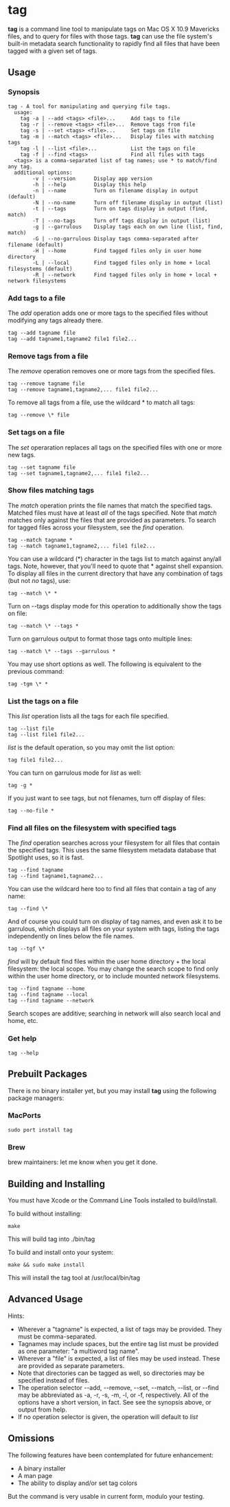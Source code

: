 tag
===
**tag** is a command line tool to manipulate tags on Mac OS X 10.9 Mavericks files, and to query for files with those tags. **tag** can use the file system's built-in metadata search functionality to rapidly find all files that have been tagged with a given set of tags.

Usage
---

### Synopsis

    tag - A tool for manipulating and querying file tags.
      usage:
        tag -a | --add <tags> <file>...     Add tags to file
        tag -r | --remove <tags> <file>...  Remove tags from file
        tag -s | --set <tags> <file>...     Set tags on file
        tag -m | --match <tags> <file>...   Display files with matching tags
        tag -l | --list <file>...           List the tags on file
        tag -f | --find <tags>              Find all files with tags
      <tags> is a comma-separated list of tag names; use * to match/find any tag.
      additional options:
            -v | --version      Display app version
            -h | --help         Display this help
            -n | --name         Turn on filename display in output (default)
            -N | --no-name      Turn off filename display in output (list)
            -t | --tags         Turn on tags display in output (find, match)
            -T | --no-tags      Turn off tags display in output (list)
            -g | --garrulous    Display tags each on own line (list, find, match)
            -G | --no-garrulous Display tags comma-separated after filename (default)
            -H | --home         Find tagged files only in user home directory
            -L | --local        Find tagged files only in home + local filesystems (default)
            -R | --network      Find tagged files only in home + local + network filesystems

### Add tags to a file

The *add* operation adds one or more tags to the specified files without modifying any tags already there.

	tag --add tagname file
	tag --add tagname1,tagname2 file1 file2...
	
### Remove tags from a file

The *remove* operation removes one or more tags from the specified files.
	
	tag --remove tagname file
	tag --remove tagname1,tagname2,... file1 file2...
	
To remove all tags from a file, use the wildcard * to match all tags:

	tag --remove \* file

### Set tags on a file

The *set* operaration replaces all tags on the specified files with one or more new tags.

	tag --set tagname file
	tag --set tagname1,tagname2,... file1 file2...

### Show files matching tags

The *match* operation prints the file names that match the specified tags.  Matched files must have at least *all* of the tags specified. Note that *match* matches only against the files that are provided as parameters. To search for tagged files across your  filesystem, see the *find* operation.

	tag --match tagname *
	tag --match tagname1,tagname2,... file1 file2...
	
You can use a wildcard (*) character in the tags list to match against any/all tags. Note, however, that you'll need to quote that * against shell expansion. To display all files in the current directory that have any combination of tags (but not _no_ tags), use:

	tag --match \* *
	
Turn on --tags display mode for this operation to additionally show the tags on file:

	tag --match \* --tags *

Turn on garrulous output to format those tags onto multiple lines:

	tag --match \* --tags --garrulous *

You may use short options as well. The following is equivalent to the previous command:

	tag -tgm \* *

### List the tags on a file

This *list* operation lists all the tags for each file specified.
	
	tag --list file
	tag --list file1 file2...
	
*list* is the default operation, so you may omit the list option:
	
	tag file1 file2...
	
You can turn on garrulous mode for *list* as well:

	tag -g *
	
If you just want to see tags, but not filenames, turn off display of files:

	tag --no-file *
	
### Find all files on the filesystem with specified tags

The *find* operation searches across your filesystem for all files that contain the specified tags. This uses the same filesystem metadata database that Spotlight uses, so it is fast.

	tag --find tagname
	tag --find tagname1,tagname2...
	
You can use the wildcard here too to find all files that contain a tag of any name:

	tag --find \*
	
And of course you could turn on display of tag names, and even ask it to be garrulous, which displays all files on your system with tags, listing the tags independently on lines below the file names.

	tag --tgf \*
    
*find* will by default find files within the user home directory + the local filesystem: the local scope. You may change the search scope to find only within the user home directory, or to include mounted network filesystems.

    tag --find tagname --home
    tag --find tagname --local
    tag --find tagname --network
    
Search scopes are additive; searching in network will also search local and home, etc.

### Get help

	tag --help
	
	
Prebuilt Packages
---
There is no binary installer yet, but you may install **tag** using the following package managers:

### MacPorts

	sudo port install tag
	
### Brew
	
brew maintainers: let me know when you get it done.

Building and Installing
---
You must have Xcode or the Command Line Tools installed to build/install.

To build without installing:

	make
	
This will build tag into ./bin/tag

To build and install onto your system:

	make && sudo make install
	
This will install the tag tool at /usr/local/bin/tag

Advanced Usage
----
Hints:

* Wherever a "tagname" is expected, a list of tags may be provided. They must be comma-separated.
* Tagnames may include spaces, but the entire tag list must be provided as one parameter: "a multiword tag name".
* Wherever a "file" is expected, a list of files may be used instead. These are provided as separate parameters.
* Note that directories can be tagged as well, so directories may be specified instead of files.
* The operation selector --add, --remove, --set, --match, --list, or --find may be abbreviated as -a, -r, -s, -m, -l, or -f, respectively. All of the options have a short version, in fact. See see the synopsis above, or output from help.
* If no operation selector is given, the operation will default to *list*

Omissions
---
The following features have been contemplated for future enhancement:

* A binary installer
* A man page
* The ability to display and/or set tag colors

But the command is very usable in current form, modulo your testing.
